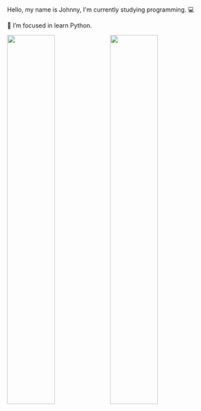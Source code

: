 Hello, my name is Johnny, I'm currently studying programming. 💻

🐍 I’m focused in learn Python.
 
<div>
  <img align="left" width="47%" src="https://github-readme-stats.vercel.app/api?username=Jhow189&show_icons=true&theme=transparent">

  <img align="left" width="47%" src="https://github-readme-stats.vercel.app/api/top-langs/?username=Jhow189&layout=compact&theme=transparent">
</div>
